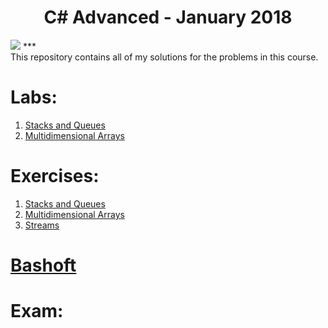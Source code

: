 
<h1 align="center">C# Advanced - January 2018</h1>
<a style="text-align:center" href="https://softuni.bg/trainings/1841/csharp-advanced-january-2018"><img src ="http://innovationstarterbox.bg/wp-content/uploads/2016/05/Softuni_logo_trasparent.png"><a/>
***
<div>This repository contains all of my solutions for the problems in this course.</div>

<h1><strong>Labs:</strong></h1>
<ol type="1">
	<li><a href="https://github.com/radoslavvv/CSharp-Advanced-January-2018/tree/master/01.StacksAndQueues/Lab">Stacks and Queues</a></li>
	<li><a href="https://github.com/radoslavvv/CSharp-Advanced-January-2018/tree/master/02.MultidimensionalArrays/Lab">Multidimensional Arrays</a></li>
</ol>

<h1><strong>Exercises:</strong></h1>
<ol type="1">
	<li><a href="https://github.com/radoslavvv/CSharp-Advanced-January-2018/tree/master/01.StacksAndQueues/Exercises">Stacks and Queues</a></li>
	<li><a href="https://github.com/radoslavvv/CSharp-Advanced-January-2018/tree/master/02.MultidimensionalArrays/Exercises">Multidimensional Arrays</a></li>
	<li><a href="https://github.com/radoslavvv/CSharp-Advanced-January-2018/tree/master/03.Streams">Streams</a></li>
</ol>

<h1><strong><a href="https://github.com/radoslavvv/CSharp-Advanced-January-2018/tree/master/BashSoft">Bashoft</a></strong></h1>

<h1><strong>Exam:</strong></h1>
<ul>
</ul>
